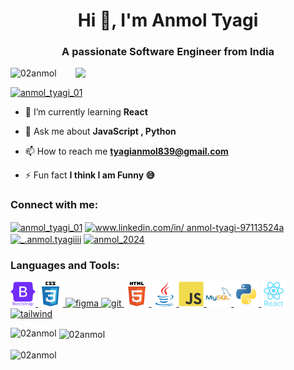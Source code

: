 <h1 align="center">Hi 👋, I'm Anmol Tyagi</h1>
<h3 align="center">A passionate Software Engineer from India</h3>

<img align="right" alit="coding" width="400" src="https://media4.giphy.com/media/Ll22OhMLAlVDb8UQWe/giphy.gif?cid=6c09b952x5p8p7mqvfn63amooe9jpihkxyzslr4minqx28u0&ep=v1_internal_gif_by_id&rid=giphy.gif&ct=s">

<p align="left"> <img src="https://komarev.com/ghpvc/?username=02anmol&label=Profile%20views&color=0e75b6&style=flat" alt="02anmol" /> </p>

<p align="left"> <a href="https://twitter.com/anmol_tyagi_01" target="blank"><img src="https://img.shields.io/twitter/follow/anmol_tyagi_01?logo=twitter&style=for-the-badge" alt="anmol_tyagi_01" /></a> </p>

- 🌱 I’m currently learning **React**

- 💬 Ask me about **JavaScript , Python**

- 📫 How to reach me **tyagianmol839@gmail.com**

- ⚡ Fun fact **I think I am Funny 😅**

<h3 align="left">Connect with me:</h3>
<p align="left">
<a href="https://twitter.com/anmol_tyagi_01" target="blank"><img align="center" src="https://raw.githubusercontent.com/rahuldkjain/github-profile-readme-generator/master/src/images/icons/Social/twitter.svg" alt="anmol_tyagi_01" height="30" width="40" /></a>
<a href="https://linkedin.com/in/www.linkedin.com/in/ anmol-tyagi-97113524a" target="blank"><img align="center" src="https://raw.githubusercontent.com/rahuldkjain/github-profile-readme-generator/master/src/images/icons/Social/linked-in-alt.svg" alt="www.linkedin.com/in/ anmol-tyagi-97113524a" height="30" width="40" /></a>
<a href="https://instagram.com/_.anmol.tyagiiii" target="blank"><img align="center" src="https://raw.githubusercontent.com/rahuldkjain/github-profile-readme-generator/master/src/images/icons/Social/instagram.svg" alt="_.anmol.tyagiiii" height="30" width="40" /></a>
<a href="https://www.leetcode.com/anmol_2024" target="blank"><img align="center" src="https://raw.githubusercontent.com/rahuldkjain/github-profile-readme-generator/master/src/images/icons/Social/leet-code.svg" alt="anmol_2024" height="30" width="40" /></a>
</p>

<h3 align="left">Languages and Tools:</h3>
<p align="left"> <a href="https://getbootstrap.com" target="_blank" rel="noreferrer"> <img src="https://raw.githubusercontent.com/devicons/devicon/master/icons/bootstrap/bootstrap-plain-wordmark.svg" alt="bootstrap" width="40" height="40"/> </a> <a href="https://www.w3schools.com/css/" target="_blank" rel="noreferrer"> <img src="https://raw.githubusercontent.com/devicons/devicon/master/icons/css3/css3-original-wordmark.svg" alt="css3" width="40" height="40"/> </a> <a href="https://www.figma.com/" target="_blank" rel="noreferrer"> <img src="https://www.vectorlogo.zone/logos/figma/figma-icon.svg" alt="figma" width="40" height="40"/> </a> <a href="https://git-scm.com/" target="_blank" rel="noreferrer"> <img src="https://www.vectorlogo.zone/logos/git-scm/git-scm-icon.svg" alt="git" width="40" height="40"/> </a> <a href="https://www.w3.org/html/" target="_blank" rel="noreferrer"> <img src="https://raw.githubusercontent.com/devicons/devicon/master/icons/html5/html5-original-wordmark.svg" alt="html5" width="40" height="40"/> </a> <a href="https://www.java.com" target="_blank" rel="noreferrer"> <img src="https://raw.githubusercontent.com/devicons/devicon/master/icons/java/java-original.svg" alt="java" width="40" height="40"/> </a> <a href="https://developer.mozilla.org/en-US/docs/Web/JavaScript" target="_blank" rel="noreferrer"> <img src="https://raw.githubusercontent.com/devicons/devicon/master/icons/javascript/javascript-original.svg" alt="javascript" width="40" height="40"/> </a> <a href="https://www.mysql.com/" target="_blank" rel="noreferrer"> <img src="https://raw.githubusercontent.com/devicons/devicon/master/icons/mysql/mysql-original-wordmark.svg" alt="mysql" width="40" height="40"/> </a> <a href="https://www.python.org" target="_blank" rel="noreferrer"> <img src="https://raw.githubusercontent.com/devicons/devicon/master/icons/python/python-original.svg" alt="python" width="40" height="40"/> </a> <a href="https://reactjs.org/" target="_blank" rel="noreferrer"> <img src="https://raw.githubusercontent.com/devicons/devicon/master/icons/react/react-original-wordmark.svg" alt="react" width="40" height="40"/> </a> <a href="https://tailwindcss.com/" target="_blank" rel="noreferrer"> <img src="https://www.vectorlogo.zone/logos/tailwindcss/tailwindcss-icon.svg" alt="tailwind" width="40" height="40"/> </a> </p>

<p><img align="left" src="https://github-readme-stats.vercel.app/api/top-langs?username=02anmol&show_icons=true&locale=en&layout=compact" alt="02anmol" /></p>

<p>&nbsp;<img align="center" src="https://github-readme-stats.vercel.app/api?username=02anmol&show_icons=true&locale=en" alt="02anmol" /></p>

<p><img align="center" src="https://github-readme-streak-stats.herokuapp.com/?user=02anmol&" alt="02anmol" /></p>
